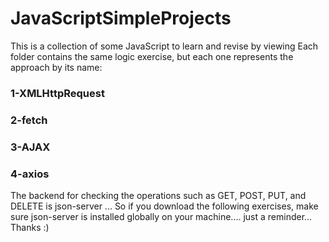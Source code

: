 # JavaScriptSimpleProjects
This is a collection of some JavaScript to learn and revise by viewing
Each folder contains the same logic exercise, but each one represents the approach by its name:
### 1-XMLHttpRequest
### 2-fetch
### 3-AJAX
### 4-axios

The backend for checking the operations such as GET, POST, PUT, and DELETE is json-server
...
So if you download the following exercises, make sure json-server is installed globally
on your machine....
just a reminder...
Thanks :)
